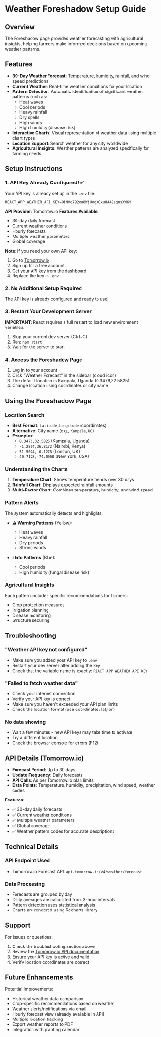 # Weather Foreshadow Setup Guide

## Overview
The Foreshadow page provides weather forecasting with agricultural insights, helping farmers make informed decisions based on upcoming weather patterns.

## Features
- **30-Day Weather Forecast**: Temperature, humidity, rainfall, and wind speed predictions
- **Current Weather**: Real-time weather conditions for your location
- **Pattern Detection**: Automatic identification of significant weather patterns such as:
  - Heat waves
  - Cool periods
  - Heavy rainfall
  - Dry spells
  - High winds
  - High humidity (disease risk)
- **Interactive Charts**: Visual representation of weather data using multiple chart types
- **Location Support**: Search weather for any city worldwide
- **Agricultural Insights**: Weather patterns are analyzed specifically for farming needs

## Setup Instructions

### 1. API Key Already Configured! ✅

Your API key is already set up in the `.env` file:
```
REACT_APP_WEATHER_API_KEY=OINVc792ou8WjUogXGxu8A49sqnsXW6N
```

**API Provider**: Tomorrow.io
**Features Available**:
- 30-day daily forecast
- Current weather conditions
- Hourly forecasts
- Multiple weather parameters
- Global coverage

**Note**: If you need your own API key:
1. Go to [Tomorrow.io](https://www.tomorrow.io/)
2. Sign up for a free account
3. Get your API key from the dashboard
4. Replace the key in `.env`

### 2. No Additional Setup Required

The API key is already configured and ready to use!

### 3. Restart Your Development Server

**IMPORTANT**: React requires a full restart to load new environment variables.

1. Stop your current dev server (Ctrl+C)
2. Run: `npm start`
3. Wait for the server to start

### 4. Access the Foreshadow Page

1. Log in to your account
2. Click "Weather Forecast" in the sidebar (cloud icon)
3. The default location is Kampala, Uganda (0.3476,32.5825)
4. Change location using coordinates or city name

## Using the Foreshadow Page

### Location Search
- **Best Format**: `Latitude,Longitude` (coordinates)
- **Alternative**: City name (e.g., `Kampala,UG`)
- **Examples**:
  - `0.3476,32.5825` (Kampala, Uganda)
  - `-1.2864,36.8172` (Nairobi, Kenya)
  - `51.5074,-0.1278` (London, UK)
  - `40.7128,-74.0060` (New York, USA)

### Understanding the Charts

1. **Temperature Chart**: Shows temperature trends over 30 days
2. **Rainfall Chart**: Displays expected rainfall amounts
3. **Multi-Factor Chart**: Combines temperature, humidity, and wind speed

### Pattern Alerts

The system automatically detects and highlights:

- **⚠️ Warning Patterns** (Yellow):
  - Heat waves
  - Heavy rainfall
  - Dry periods
  - Strong winds

- **ℹ️ Info Patterns** (Blue):
  - Cool periods
  - High humidity (fungal disease risk)

### Agricultural Insights

Each pattern includes specific recommendations for farmers:
- Crop protection measures
- Irrigation planning
- Disease monitoring
- Structure securing

## Troubleshooting

### "Weather API key not configured"
- Make sure you added your API key to `.env`
- Restart your dev server after adding the key
- Check that the variable name is exactly: `REACT_APP_WEATHER_API_KEY`

### "Failed to fetch weather data"
- Check your internet connection
- Verify your API key is correct
- Make sure you haven't exceeded your API plan limits
- Check the location format (use coordinates: lat,lon)

### No data showing
- Wait a few minutes - new API keys may take time to activate
- Try a different location
- Check the browser console for errors (F12)

## API Details (Tomorrow.io)

- **Forecast Period**: Up to 30 days
- **Update Frequency**: Daily forecasts
- **API Calls**: As per Tomorrow.io plan limits
- **Data Points**: Temperature, humidity, precipitation, wind speed, weather codes

**Features**:
- ✅ 30-day daily forecasts
- ✅ Current weather conditions
- ✅ Multiple weather parameters
- ✅ Global coverage
- ✅ Weather pattern codes for accurate descriptions

## Technical Details

### API Endpoint Used
- Tomorrow.io Forecast API: `api.tomorrow.io/v4/weather/forecast`

### Data Processing
- Forecasts are grouped by day
- Daily averages are calculated from 3-hour intervals
- Pattern detection uses statistical analysis
- Charts are rendered using Recharts library

## Support

For issues or questions:
1. Check the troubleshooting section above
2. Review the [Tomorrow.io API documentation](https://docs.tomorrow.io/)
3. Ensure your API key is active and valid
4. Verify location coordinates are correct

## Future Enhancements

Potential improvements:
- Historical weather data comparison
- Crop-specific recommendations based on weather
- Weather alerts/notifications via email
- Hourly forecast view (already available in API)
- Multiple location tracking
- Export weather reports to PDF
- Integration with planting calendar

